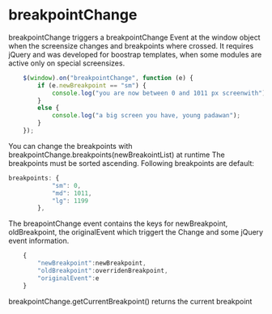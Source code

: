 # breakpointChange
  
breakpointChange triggers a breakpointChange Event at the window object when the screensize changes and breakpoints where crossed.
It requires jQuery and was developed for boostrap templates, when some modules are active only on special screensizes.


```javascript
    $(window).on("breakpointChange", function (e) {
        if (e.newBreakpoint == "sm") {
            console.log("you are now between 0 and 1011 px screenwith");
        }
        else {
            console.log("a big screen you have, young padawan");
        }
    });
```

You can change the breakpoints with breakpointChange.breakpoints(newBreakointList) at runtime
The breakpoints must be sorted ascending. Following breakpoints are default:

```javascript
breakpoints: {
            "sm": 0,
            "md": 1011,
            "lg": 1199
        },
```

The breapointChange event contains the keys for newBreakpoint, oldBreakpoint, the originalEvent which triggert the Change 
and some jQuery event information. 

```javascript
    {
        "newBreakpoint":newBreakpoint, 
        "oldBreakpoint":overridenBreakpoint, 
        "originalEvent":e
    }
```

breakpointChange.getCurrentBreakpoint() returns the current breakpoint


